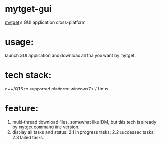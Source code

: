 # mytget-gui
[mytget](https://github.com/lytsing/mytget)'s GUI application cross-platform

# usage:
launch GUI application and download all tha you want by mytget.

# tech stack:
c++/QT5
to supported platform: windows7+ / Linux.

# feature:
1. multi-thread download files, somewhat like IDM, but this tech is already by mytget command line version.
2. display all tasks and status:
2.1 in progress tasks; 
2.2 successed tasks;
2.3 failed tasks.
